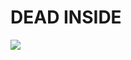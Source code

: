 <h1> DEAD INSIDE </h1>
<img align = "left" src = "https://github-readme-stats.vercel.app/api/top-langs/?username=wasiulhaque&theme=tokyonight") 


<!--
**wasiulhaque/wasiulhaque** is a ✨ _special_ ✨ repository because its `README.md` (this file) appears on your GitHub profile.

Here are some ideas to get you started:

- 🔭 I’m currently working on ...
- 🌱 I’m currently learning ...
- 👯 I’m looking to collaborate on ...
- 🤔 I’m looking for help with ...
- 💬 Ask me about ...
- 📫 How to reach me: ...
- 😄 Pronouns: ...
- ⚡ Fun fact: ...
-->
